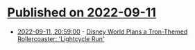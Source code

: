 # [Published on 2022-09-11](index.md)

* [2022-09-11, 20:59:00](https://idle.slashdot.org/story/22/09/11/2057244/disney-world-plans-a-tron-themed-rollercoaster-lightcycle-run?utm_source=rss1.0mainlinkanon&utm_medium=feed) - [Disney World Plans a Tron-Themed Rollercoaster:  'Lightcycle Run'](https://idle.slashdot.org/story/22/09/11/2057244/disney-world-plans-a-tron-themed-rollercoaster-lightcycle-run?utm_source=rss1.0mainlinkanon&utm_medium=feed)
